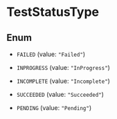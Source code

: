 

# TestStatusType

## Enum


* `FAILED` (value: `"Failed"`)

* `INPROGRESS` (value: `"InProgress"`)

* `INCOMPLETE` (value: `"Incomplete"`)

* `SUCCEEDED` (value: `"Succeeded"`)

* `PENDING` (value: `"Pending"`)



